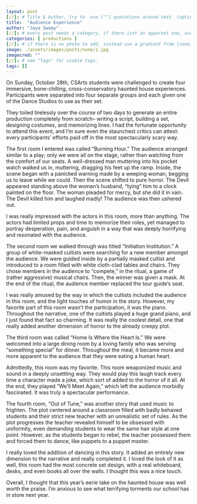 ```yaml
---
layout: post
[//]: # Title & Author, try to  use [""] quotations around text. (optional, just formality).
title:  "Audience Experience"
author: "Jaya Swamy"
[//]: # every post needs a category, if there isnt an apparent one, use [misc].
categories: [ productions ]
[//]: # if there is no photo to add, instead use a gradient from [none] folder by picking a number from 1-10. (all gradients are .jpg)
image: ./assets/images/posts/none/1.jpg
imagecred: ""
[//]: # see "Tags" for usable tags.
tags: []
---
```

On Sunday, October 28th, CSArts students were challenged to create four immersive, bone-chilling, cross-conservatory haunted house experiences. Participants were separated into four separate groups and each given one of the Dance Studios to use as their set.

They toiled tirelessly over the course of two days to generate an entire production completely from scratch– writing a script, building a set, designing costumes, and memorizing lines. I had the fortunate opportunity to attend this event, and I’m sure even the staunchest critics can attest: every participants’ efforts paid off in the most spectacularly scary way. 

The first room I entered was called “Burning Hour.” The audience arranged similar to a play; only we were all on the stage, rather than watching from the comfort of our seats. A well-dressed man muttering into his pocket watch walked us in, muttering, dragging his feet up the ramp. Inside, the scene began with a panicked warning made by a weeping woman, begging us to leave while we could. Then the scene shifted to pure horror. The Devil appeared standing above the woman’s husband, “tying” him to a clock painted on the floor. The woman pleaded for mercy, but she did it in vain. The Devil killed him and laughed madly! The audience was then ushered out.

I was really impressed with the actors in this room, more than anything. The actors had limited props and time to memorize their roles, yet managed to portray desperation, pain, and anguish in a way that was deeply horrifying and resonated with the audience. 

The second room we walked through was titled “Initiation Institution.” A group of white-masked cultists were searching for a new member amongst the audience. We were guided inside by a partially masked cultist and introduced to a room filled with white cloth-clad tables and chairs. They chose members in the audience to “compete,” in the ritual, a game of (rather aggressive) musical chairs. Then, the winner was given a mask. At the end of the ritual, the audience member replaced the tour guide’s seat. 

I was really amused by the way in which the cultists included the audience in this room, and the light touches of humor in the story. However, my favorite part of this room wasn’t the participation, it was the piano. Throughout the narrative, one of the cultists played a huge grand piano, and I just found that fact so charming. It was really the coolest detail, one that really added another dimension of horror to the already creepy plot. 

The third room was called “Home Is Where the Heart Is.” We were welcomed into a large dining room by a loving family who was serving “something special” for dinner. Throughout the meal, it became more and more apparent to the audience that they were eating a human heart. 

Admittedly, this room was my favorite. This room weaponized music and sound in a deeply unsettling way. They would play this laugh track every time a character made a joke, which sort of added to the horror of it all. At the end, they played “We’ll Meet Again,” which left the audience morbidly fascinated. It was truly a spectacular performance. 

The fourth room, “Out of Tune,” was another story that used music to frighten. The plot centered around a classroom filled with badly behaved students and their strict new teacher with an unrealistic set of rules. As the plot progresses the teacher revealed himself to be obsessed with uniformity, even demanding students to wear the same hair style at one point. However, as the students began to rebel, the teacher possessed them and forced them to dance, like puppets to a puppet master.

I really loved the addition of dancing in this story. It added an entirely new dimension to the narrative and really completed it. I loved the look of it as well, this room had the most concrete set design, with a real whiteboard, desks, and even books all over the walls. I thought this was a nice touch.

Overall, I thought that this year’s eerie take on the haunted house was well worth the praise. I’m anxious to see what terrifying torments our school has in store next year.
